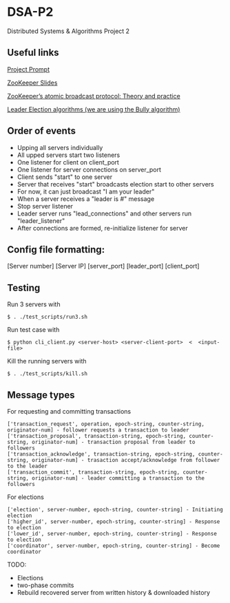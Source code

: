 # DSA-P2
Distributed Systems &amp; Algorithms Project 2

## Useful links
[Project Prompt](http://www.cs.rpi.edu/~pattes3/dsa_fall2016/DSAFall2016Project2.pdf)

[ZooKeeper Slides](http://www.cs.rpi.edu/~pattes3/dsa_fall2016/Zookeeper.pdf)

[ZooKeeper’s atomic broadcast protocol: Theory and practice](http://www.tcs.hut.fi/Studies/T-79.5001/reports/2012-deSouzaMedeiros.pdf)

[Leader Election algorithms (we are using the Bully algorithm)](http://www.cs.rpi.edu/~pattes3/dsa_fall2016/LeaderElection.pdf)


## Order of events
- Upping all servers individually
 - All upped servers start two listeners
  - One listener for client on client_port
  - One listener for server connections on server_port
- Client sends "start" to one server
- Server that receives "start" broadcasts election start to other servers
 - For now, it can just broadcast "I am your leader"
- When a server receives a "leader is #" message
 - Stop server listener
 - Leader server runs "lead\_connections" and other servers run "leader\_listener"
- After connections are formed, re-initialize listener for server

## Config file formatting:
\[Server number\] \[Server IP\] \[server\_port\] \[leader\_port\] \[client\_port\]

## Testing
Run 3 servers with
```
$ . ./test_scripts/run3.sh
```
Run test case with
```
$ python cli_client.py <server-host> <server-client-port>  <  <input-file>
```
Kill the running servers with
```
$ . ./test_scripts/kill.sh
```

## Message types
For requesting and committing transactions
```
['transaction_request', operation, epoch-string, counter-string, originator-num] - follower requests a transaction to leader
['transaction_proposal', transaction-string, epoch-string, counter-string, originator-num] - transaction proposal from leader to followers
['transaction_acknowledge', transaction-string, epoch-string, counter-string, originator-num] - trasaction accept/acknowledge from follower to the leader
['transaction_commit', transaction-string, epoch-string, counter-string, originator-num] - leader committing a transaction to the followers
```

For elections
```
['election', server-number, epoch-string, counter-string] - Initiating election
['higher_id', server-number, epoch-string, counter-string] - Response to election
['lower_id', server-number, epoch-string, counter-string] - Response to election
['coordinator', server-number, epoch-string, counter-string] - Become coordinator
```
TODO:
- Elections
- two-phase commits
- Rebuild recovered server from written history & downloaded history

